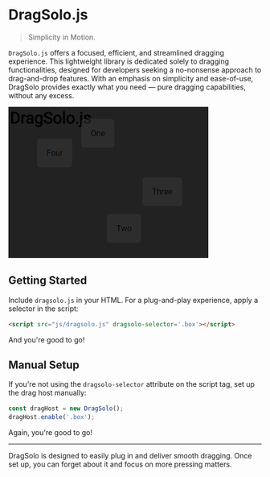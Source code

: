 # DragSolo.js

> Simplicity in Motion.

`DragSolo.js` offers a focused, efficient, and streamlined dragging experience. This lightweight library is dedicated solely to dragging functionalities, designed for developers seeking a no-nonsense approach to drag-and-drop features. With an emphasis on simplicity and ease-of-use, DragSolo provides exactly what you need — pure dragging capabilities, without any excess.

![Demo of DragSolo.js](./demo.gif)


## Getting Started

Include `dragsolo.js` in your HTML. For a plug-and-play experience, apply a selector in the script:

```html
<script src="js/dragsolo.js" dragsolo-selector='.box'></script>
```
And you're good to go!

## Manual Setup

If you're not using the `dragsolo-selector` attribute on the script tag, set up the drag host manually:

```js
const dragHost = new DragSolo();
dragHost.enable('.box');
```

Again, you're good to go!

---

DragSolo is designed to easily plug in and deliver smooth dragging. Once set up, you can forget about it and focus on more pressing matters.

